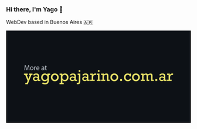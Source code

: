 ### Hi there, I'm Yago 👋

WebDev based in Buenos Aires 🇦🇷

<a href="https://yagopajarino.com.ar"><img src="./banner.png" alt="more at yagopajarino.com.ar"></img></a>


<!--
**yagopajarino/yagopajarino** is a ✨ _special_ ✨ repository because its `README.md` (this file) appears on your GitHub profile.

Here are some ideas to get you started:

- 🔭 I’m currently working on ...
- 🌱 I’m currently learning ...
- 👯 I’m looking to collaborate on ...
- 🤔 I’m looking for help with ...
- 💬 Ask me about ...
- 📫 How to reach me: ...
- 😄 Pronouns: ...
- ⚡ Fun fact: ...
-->
